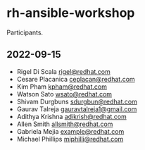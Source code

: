 # rh-ansible-workshop
Participants.
## 2022-09-15
 - Rigel Di Scala <rigel@redhat.com>
 - Cesare Placanica <ceplacan@redhat.com>
 - Kim Pham kpham@redhat.com
 - Watson Sato <wsato@redhat.com>
 - Shivam Durgbuns <sdurgbun@redhat.com>
 - Gaurav Talreja <gauravtalreja1@gmail.com>
 - Adithya Krishna <adikrish@redhat.com>
 - Allen Smith <allsmith@redhat.com>
 - Gabriela Mejia <example@redhat.com>
 - Michael Phillips <miphilli@redhat.com>